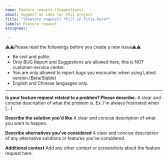 ```yaml
---
name: Feature request (Suggestions)
about: Suggest an idea for this project
title: "[Feature request] *Fill in Title here*"
labels: Feature request
assignees: ''

---
```


⚠⚠Please read the followings before you create a new issue⚠⚠
- Be civil and polite.
- Only BUG Report and Suggestions are allowed here, this is NOT customer-service center.
- You are only allowed to report bugs you encounter when using Latest version.(Beta/Stable)
- English and Chinese languages only.

---

**Is your feature request related to a problem? Please describe.**
A clear and concise description of what the problem is. Ex. I'm always frustrated when [...]

**Describe the solution you'd like**
A clear and concise description of what you want to happen.

**Describe alternatives you've considered**
A clear and concise description of any alternative solutions or features you've considered.

**Additional context**
Add any other context or screenshots about the feature request here.
